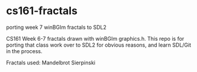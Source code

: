cs161-fractals
==============

porting week 7 winBGIm fractals to SDL2

CS161 Week 6-7 fractals drawn with winBGIm graphics.h. This repo is for porting that class work over to SDL2 for obvious reasons, and learn SDL/Git in the process.

Fractals used:
Mandelbrot
Sierpinski


